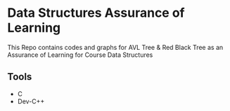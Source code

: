# Data Structures Assurance of Learning

This Repo contains codes and graphs for AVL Tree & Red Black Tree as an Assurance of Learning for Course Data Structures

## Tools
* C
* Dev-C++
